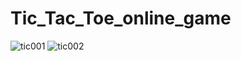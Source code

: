 # Tic_Tac_Toe_online_game

![tic001](https://github.com/Shuvo018/Tic_Tac_Toe_online_game/assets/80082187/0c10e735-cc9f-4e33-b4f0-7fbb06c34b1c)
![tic002](https://github.com/Shuvo018/Tic_Tac_Toe_online_game/assets/80082187/677f6141-023f-47b0-947c-87ffd2be4b30)

